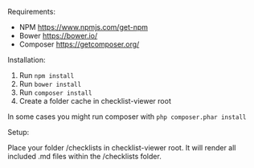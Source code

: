 Requirements:

- NPM https://www.npmjs.com/get-npm
- Bower https://bower.io/
- Composer https://getcomposer.org/

Installation:

1. Run `npm install`
2. Run `bower install`
3. Run `composer install`
4. Create a folder cache in checklist-viewer root

In some cases you might run composer with `php composer.phar install`

Setup:

Place your folder /checklists in checklist-viewer root. It will render all included .md files within the /checklists folder.